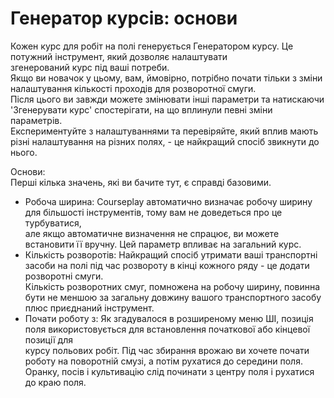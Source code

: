 # Генератор курсів: основи

  
Кожен курс для робіт на полі генерується Генератором курсу. Це потужний інструмент, який дозволяє налаштувати   
згенерований курс під ваші потреби.  
Якщо ви новачок у цьому, вам, ймовірно, потрібно почати тільки з зміни налаштування кількості проходів для розворотної смуги.  
Після цього ви завжди можете змінювати інші параметри та натискаючи 'Згенерувати курс' спостерігати, на що вплинули певні зміни параметрів.  
Експериментуйте з налаштуваннями та перевіряйте, який вплив мають різні налаштування на різних полях, - це найкращий спосіб звикнути до нього.  

  
Основи:  
Перші кілька значень, які ви бачите тут, є справді базовими.  
- Робоча ширина: Courseplay автоматично визначає робочу ширину для більшості інструментів, тому вам не доведеться про це турбуватися,  
але якщо автоматичне визначення не спрацює, ви можете встановити її вручну. Цей параметр впливає на загальний курс.  
- Кількість розворотів: Найкращий спосіб утримати ваші транспортні засоби на полі під час розвороту в кінці кожного ряду - це додати розворотні смуги.  
Кількість розворотних смуг, помножена на робочу ширину, повинна бути не меншою за загальну довжину вашого транспортного засобу плюс приєднаний інструмент.  
-  Почати роботу з: Як згадувалося в розширеному меню ШІ, позиція поля використовується для встановлення початкової або кінцевої позиції для  
курсу польових робіт. Під час збирання врожаю ви хочете почати роботу на поворотній смузі, а потім рухатися до середини поля.  
Оранку, посів і культивацію слід починати з центру поля і рухатися до краю поля.  

